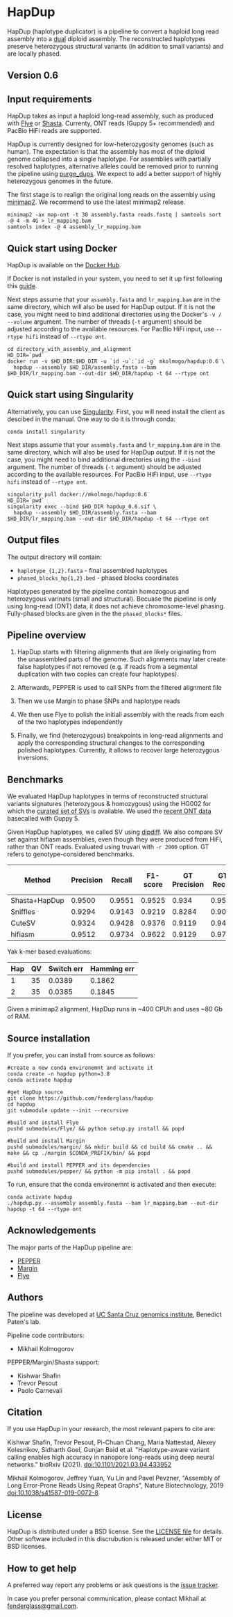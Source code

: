 # HapDup

HapDup (haplotype duplicator) is a pipeline to convert a haploid long read assembly into a
[dual](http://lh3.github.io/2021/10/10/introducing-dual-assembly) diploid assembly.
The reconstructed haplotypes preserve heterozygous structural variants (in addition to small variants) and
are locally phased.


## Version 0.6

Input requirements
------------------

HapDup takes as input a haploid long-read assembly, such as produced with [Flye](https://github.com/fenderglass/Flye) or 
[Shasta](https://github.com/chanzuckerberg/shasta). Currenty, ONT reads (Guppy 5+ recommended) and PacBio HiFi
reads are supported.

HapDup is currently designed for low-heterozygosity genomes (such as human). The expectation is that the assembly
has most of the diploid genome collapsed into a single haplotype. For assemblies with partially resolved haplotypes, alternative
alleles could be removed prior to running the pipeline using [purge_dups](https://github.com/dfguan/purge_dups).
We expect to add a better support of highly heterozygous genomes in the future.

The first stage is to realign the original long reads
on the assembly using [minimap2](https://github.com/lh3/minimap2). We recommend to use the latest minimap2 release.

```
minimap2 -ax map-ont -t 30 assembly.fasta reads.fastq | samtools sort -@ 4 -m 4G > lr_mapping.bam
samtools index -@ 4 assembly_lr_mapping.bam
```

Quick start using Docker
------------------------

HapDup is available on the [Docker Hub](https://hub.docker.com/repository/docker/mkolmogo/hapdup).

If Docker is not installed in your system, you need to set it up first following this [guide](https://docs.docker.com/engine/install/ubuntu/).

Next steps assume that your `assembly.fasta` and `lr_mapping.bam` are in the same directory,
which will also be used for HapDup output. If it is not the case, you might need to bind additional 
directories using the Docker's `-v / --volume` argument. The number of threads (`-t` argument)
should be adjusted according to the available resources. For PacBio HiFi input, use
`--rtype hifi` instead of `--rtype ont`.

```
cd directory_with_assembly_and_alignment
HD_DIR=`pwd`
docker run -v $HD_DIR:$HD_DIR -u `id -u`:`id -g` mkolmogo/hapdup:0.6 \
  hapdup --assembly $HD_DIR/assembly.fasta --bam $HD_DIR/lr_mapping.bam --out-dir $HD_DIR/hapdup -t 64 --rtype ont
```

Quick start using Singularity
-----------------------------

Alternatively, you can use [Singularity](https://sylabs.io/guides/3.5/user-guide/). First, you will need install
the client as descibed in the manual. One way to do it is through conda:

```
conda install singularity
```

Next steps assume that your `assembly.fasta` and `lr_mapping.bam` are in the same directory,
which will also be used for HapDup output. If it is not the case, you might need to bind additional 
directories using the `--bind` argument. The number of threads (`-t` argument)
should be adjusted according to the available resources. For PacBio HiFi input, use
`--rtype hifi` instead of `--rtype ont`.

```
singularity pull docker://mkolmogo/hapdup:0.6
HD_DIR=`pwd`
singularity exec --bind $HD_DIR hapdup_0.6.sif \
  hapdup --assembly $HD_DIR/assembly.fasta --bam $HD_DIR/lr_mapping.bam --out-dir $HD_DIR/hapdup -t 64 --rtype ont
```

Output files
------------

The output directory will contain:
* `haplotype_{1,2}.fasta` - final assembled haplotypes
* `phased_blocks_hp{1,2}.bed` - phased blocks coordinates

Haplotypes generated by the pipeline contain homozogous and heterozygous varinats (small and structural).
Becuase the pipeline is only using long-read (ONT) data, it does not achieve chromosome-level phasing.
Fully-phased blocks are given in the the `phased_blocks*` files.


Pipeline overview
-----------------

1. HapDup starts with filtering alignments that are likely originating from the unassembled parts of the genome.
Such alignments may later create false haplotypes if not removed (e.g. if reads from a segmental duplication with two copies
can create four haplotypes).

2. Afterwards, PEPPER is used to call SNPs from the filtered alignment file

3. Then we use Margin to phase SNPs and haplotype reads

4. We then use Flye to polish the initiall assembly with the reads from each of the two
haplotypes independently

5. Finally, we find (heterozygous) breakpoints in long-read alignments and apply
the corresponding structural changes to the corresponding polished haplotypes.
Currently, it allows to recover large heterozygous inversions.

Benchmarks
----------

We evaluated HapDup haplotypes in terms of reconstructed structural variants signatures (heterozygous & homozygous)
using the HG002 for which the [curated set of SVs](https://www.nature.com/articles/s41587-020-0538-8) 
is available. We used the [recent ONT data](https://s3-us-west-2.amazonaws.com/miten-hg002/index.html?prefix=guppy_5.0.7/) 
basecalled with Guppy 5.

Given HapDup haplotypes, we called SV using [dipdiff](https://github.com/fenderglass/dipdiff). We also compare SV
set against hifiasm assemblies, even though they were produced from HiFi, rather than ONT reads.
Evaluated using truvari with `-r 2000` option. GT refers to genotype-considered benchmarks.


| Method         | Precision | Recall | F1-score | GT Precision | GT Recall | GT F1-score |
|----------------|-----------|--------|----------|--------------|-----------|-------------|
| Shasta+HapDup  |  0.9500   | 0.9551 | 0.9525   | 0.934        | 0.9543    |  0.9405     |
| Sniffles       |  0.9294   | 0.9143 | 0.9219   | 0.8284       | 0.9051    |  0.8605     |
| CuteSV         |  0.9324   | 0.9428 | 0.9376   | 0.9119       | 0.9416    |  0.9265     |
| hifiasm        |  0.9512   | 0.9734 | 0.9622   | 0.9129       | 0.9723    |  0.9417     |

Yak k-mer based evaluations:

| Hap   |  QV  | Switch err | Hamming err |
|-------|------|------------|-------------|
|     1 |  35  |   0.0389   |   0.1862    |  
|     2 |  35  |   0.0385   |   0.1845    |

Given a minimap2 alignment, HapDup runs in ~400 CPUh and uses ~80 Gb of RAM.

Source installation
-------------------

If you prefer, you can install from source as follows:

```
#create a new conda environemnt and activate it
conda create -n hapdup python=3.8
conda activate hapdup

#get HapDup source
git clone https://github.com/fenderglass/hapdup
cd hapdup
git submodule update --init --recursive

#build and install Flye
pushd submodules/Flye/ && python setup.py install && popd

#build and install Margin
pushd submodules/margin/ && mkdir build && cd build && cmake .. && make && cp ./margin $CONDA_PREFIX/bin/ && popd

#build and install PEPPER and its dependencies
pushd submodules/pepper/ && python -m pip install . && popd
```

To run, ensure that the conda environemnt is activated and then execute:

```
conda activate hapdup
./hapdup.py --assembly assembly.fasta --bam lr_mapping.bam --out-dir hapdup -t 64 --rtype ont
```

Acknowledgements
----------------

The major parts of the HapDup pipeline are:

* [PEPPER](https://github.com/kishwarshafin/pepper)
* [Margin](https://github.com/UCSC-nanopore-cgl/margin)
* [Flye](https://github.com/fenderglass/Flye)


Authors
-------

The pipeline was developed at [UC Santa Cruz genomics institute](https://ucscgenomics.soe.ucsc.edu/), Benedict Paten's lab.

Pipeline code contributors:
* Mikhail Kolmogorov

PEPPER/Margin/Shasta support:
* Kishwar Shafin
* Trevor Pesout
* Paolo Carnevali

Citation
--------

If you use HapDup in your research, the most relevant papers to cite are:

Kishwar Shafin, Trevor Pesout, Pi-Chuan Chang, Maria Nattestad, Alexey Kolesnikov, Sidharth Goel, Gunjan Baid et al. 
"Haplotype-aware variant calling enables high accuracy in nanopore long-reads using deep neural networks." bioRxiv (2021).
[doi:10.1101/2021.03.04.433952](https://doi.org/10.1101/2021.03.04.433952)


Mikhail Kolmogorov, Jeffrey Yuan, Yu Lin and Pavel Pevzner, 
"Assembly of Long Error-Prone Reads Using Repeat Graphs", Nature Biotechnology, 2019
[doi:10.1038/s41587-019-0072-8](https://doi.org/10.1038/s41587-019-0072-8)

License
-------

HapDup is distributed under a BSD license. See the [LICENSE file](LICENSE) for details.
Other software included in this discrubution is released under either MIT or BSD licenses.


How to get help
---------------
A preferred way report any problems or ask questions is the 
[issue tracker](https://github.com/fenderglass/hapdup/issues). 

In case you prefer personal communication, please contact Mikhail at fenderglass@gmail.com.
